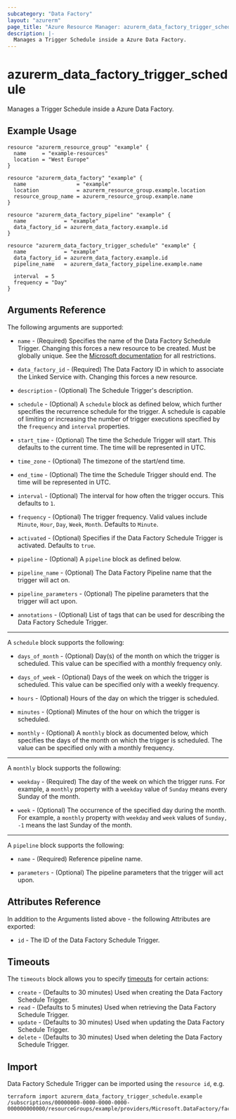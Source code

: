 ```yaml
---
subcategory: "Data Factory"
layout: "azurerm"
page_title: "Azure Resource Manager: azurerm_data_factory_trigger_schedule"
description: |-
  Manages a Trigger Schedule inside a Azure Data Factory.
---
```


# azurerm_data_factory_trigger_schedule

Manages a Trigger Schedule inside a Azure Data Factory.

## Example Usage

```hcl
resource "azurerm_resource_group" "example" {
  name     = "example-resources"
  location = "West Europe"
}

resource "azurerm_data_factory" "example" {
  name                = "example"
  location            = azurerm_resource_group.example.location
  resource_group_name = azurerm_resource_group.example.name
}

resource "azurerm_data_factory_pipeline" "example" {
  name            = "example"
  data_factory_id = azurerm_data_factory.example.id
}

resource "azurerm_data_factory_trigger_schedule" "example" {
  name            = "example"
  data_factory_id = azurerm_data_factory.example.id
  pipeline_name   = azurerm_data_factory_pipeline.example.name

  interval  = 5
  frequency = "Day"
}
```

## Arguments Reference

The following arguments are supported:

* `name` - (Required) Specifies the name of the Data Factory Schedule Trigger. Changing this forces a new resource to be created. Must be globally unique. See the [Microsoft documentation](https://docs.microsoft.com/azure/data-factory/naming-rules) for all restrictions.

* `data_factory_id` - (Required) The Data Factory ID in which to associate the Linked Service with. Changing this forces a new resource.

* `description` - (Optional) The Schedule Trigger's description.

* `schedule` - (Optional) A `schedule` block as defined below, which further specifies the recurrence schedule for the trigger. A schedule is capable of limiting or increasing the number of trigger executions specified by the `frequency` and `interval` properties.

* `start_time` - (Optional) The time the Schedule Trigger will start. This defaults to the current time. The time will be represented in UTC.

* `time_zone` - (Optional) The timezone of the start/end time.

* `end_time` - (Optional) The time the Schedule Trigger should end. The time will be represented in UTC.

* `interval` - (Optional) The interval for how often the trigger occurs. This defaults to `1`.

* `frequency` - (Optional) The trigger frequency. Valid values include `Minute`, `Hour`, `Day`, `Week`, `Month`. Defaults to `Minute`.

* `activated` - (Optional) Specifies if the Data Factory Schedule Trigger is activated. Defaults to `true`.

* `pipeline` - (Optional) A `pipeline` block as defined below.

* `pipeline_name` - (Optional) The Data Factory Pipeline name that the trigger will act on.

* `pipeline_parameters` - (Optional) The pipeline parameters that the trigger will act upon.

* `annotations` - (Optional) List of tags that can be used for describing the Data Factory Schedule Trigger.

---

A `schedule` block supports the following:

* `days_of_month` - (Optional) Day(s) of the month on which the trigger is scheduled. This value can be specified with a monthly frequency only.

* `days_of_week` - (Optional) Days of the week on which the trigger is scheduled. This value can be specified only with a weekly frequency.

* `hours` - (Optional) Hours of the day on which the trigger is scheduled.

* `minutes` - (Optional) Minutes of the hour on which the trigger is scheduled.

* `monthly` - (Optional) A `monthly` block as documented below, which specifies the days of the month on which the trigger is scheduled. The value can be specified only with a monthly frequency.

---

A `monthly` block supports the following:

* `weekday` - (Required) The day of the week on which the trigger runs. For example, a `monthly` property with a `weekday` value of `Sunday` means every Sunday of the month.

* `week` - (Optional) The occurrence of the specified day during the month. For example, a `monthly` property with `weekday` and `week` values of `Sunday, -1` means the last Sunday of the month.

---

A `pipeline` block supports the following:

* `name` - (Required) Reference pipeline name.

* `parameters` - (Optional) The pipeline parameters that the trigger will act upon.

## Attributes Reference

In addition to the Arguments listed above - the following Attributes are exported:

* `id` - The ID of the Data Factory Schedule Trigger.

## Timeouts

The `timeouts` block allows you to specify [timeouts](https://developer.hashicorp.com/terraform/language/resources/configure#define-operation-timeouts) for certain actions:

* `create` - (Defaults to 30 minutes) Used when creating the Data Factory Schedule Trigger.
* `read` - (Defaults to 5 minutes) Used when retrieving the Data Factory Schedule Trigger.
* `update` - (Defaults to 30 minutes) Used when updating the Data Factory Schedule Trigger.
* `delete` - (Defaults to 30 minutes) Used when deleting the Data Factory Schedule Trigger.

## Import

Data Factory Schedule Trigger can be imported using the `resource id`, e.g.

```shell
terraform import azurerm_data_factory_trigger_schedule.example /subscriptions/00000000-0000-0000-0000-000000000000/resourceGroups/example/providers/Microsoft.DataFactory/factories/example/triggers/example
```
